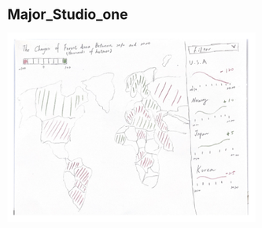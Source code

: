 # Major_Studio_one

![image](https://github.com/CloudLun/Major_Studio_one/blob/main/Sketch%20One.png)
